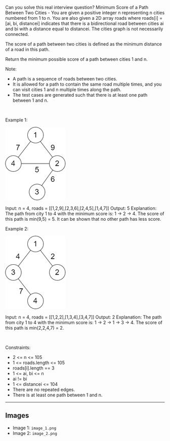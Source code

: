 Can you solve this real interview question? Minimum Score of a Path Between Two Cities - You are given a positive integer n representing n cities numbered from 1 to n. You are also given a 2D array roads where roads[i] = [ai, bi, distancei] indicates that there is a bidirectional road between cities ai and bi with a distance equal to distancei. The cities graph is not necessarily connected.

The score of a path between two cities is defined as the minimum distance of a road in this path.

Return the minimum possible score of a path between cities 1 and n.

Note:

 * A path is a sequence of roads between two cities.
 * It is allowed for a path to contain the same road multiple times, and you can visit cities 1 and n multiple times along the path.
 * The test cases are generated such that there is at least one path between 1 and n.

 

Example 1:

![Example 1](./image_1.png)


Input: n = 4, roads = [[1,2,9],[2,3,6],[2,4,5],[1,4,7]]
Output: 5
Explanation: The path from city 1 to 4 with the minimum score is: 1 -> 2 -> 4. The score of this path is min(9,5) = 5.
It can be shown that no other path has less score.


Example 2:

![Example 2](./image_2.png)


Input: n = 4, roads = [[1,2,2],[1,3,4],[3,4,7]]
Output: 2
Explanation: The path from city 1 to 4 with the minimum score is: 1 -> 2 -> 1 -> 3 -> 4. The score of this path is min(2,2,4,7) = 2.


 

Constraints:

 * 2 <= n <= 105
 * 1 <= roads.length <= 105
 * roads[i].length == 3
 * 1 <= ai, bi <= n
 * ai != bi
 * 1 <= distancei <= 104
 * There are no repeated edges.
 * There is at least one path between 1 and n.

---

## Images

- Image 1: `image_1.png`
- Image 2: `image_2.png`

